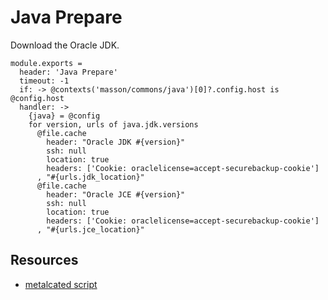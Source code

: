
# Java Prepare

Download the Oracle JDK.

    module.exports =
      header: 'Java Prepare'
      timeout: -1
      if: -> @contexts('masson/commons/java')[0]?.config.host is @config.host
      handler: ->
        {java} = @config
        for version, urls of java.jdk.versions
          @file.cache
            header: "Oracle JDK #{version}"
            ssh: null
            location: true
            headers: ['Cookie: oraclelicense=accept-securebackup-cookie']
          , "#{urls.jdk_location}"
          @file.cache
            header: "Oracle JCE #{version}"
            ssh: null
            location: true
            headers: ['Cookie: oraclelicense=accept-securebackup-cookie']
          , "#{urls.jce_location}"

## Resources

*   [metalcated script](https://github.com/metalcated/Scripts/blob/master/install_java.sh)
